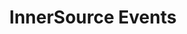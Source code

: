 ---
title: "InnerSource Events"
description: "The InnerSource Commons community organizes the leading InnerSource practitioner conferences dedicated to InnerSource — the InnerSource summits. Join us for the next event, or re-live the experience by watching some of the past sessions."
redirect: "/events/"
type: "redirects"
image: "images/events/fall2018.jpeg"
weight: 3
---